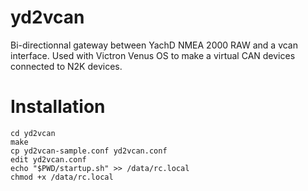 # yd2vcan

Bi-directionnal gateway between YachD NMEA 2000 RAW and a vcan interface.
Used with Victron Venus OS to make a virtual CAN devices connected to N2K devices.

# Installation
````
cd yd2vcan
make
cp yd2vcan-sample.conf yd2vcan.conf
edit yd2vcan.conf
echo "$PWD/startup.sh" >> /data/rc.local
chmod +x /data/rc.local
````
